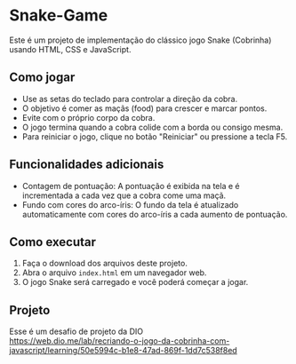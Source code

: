 # Snake-Game

Este é um projeto de implementação do clássico jogo Snake (Cobrinha) usando HTML, CSS e JavaScript.

## Como jogar

- Use as setas do teclado para controlar a direção da cobra.
- O objetivo é comer as maçãs (food) para crescer e marcar pontos.
- Evite com o próprio corpo da cobra.
- O jogo termina quando a cobra colide com a borda ou consigo mesma.
- Para reiniciar o jogo, clique no botão "Reiniciar" ou pressione a tecla F5.

## Funcionalidades adicionais

- Contagem de pontuação: A pontuação é exibida na tela e é incrementada a cada vez que a cobra come uma maçã.
- Fundo com cores do arco-íris: O fundo da tela é atualizado automaticamente com cores do arco-íris a cada aumento de pontuação.

## Como executar

1. Faça o download dos arquivos deste projeto.
2. Abra o arquivo `index.html` em um navegador web.
3. O jogo Snake será carregado e você poderá começar a jogar.

## Projeto
Esse é um desafio de projeto da DIO <br>
https://web.dio.me/lab/recriando-o-jogo-da-cobrinha-com-javascript/learning/50e5994c-b1e8-47ad-869f-1dd7c538f8ed

